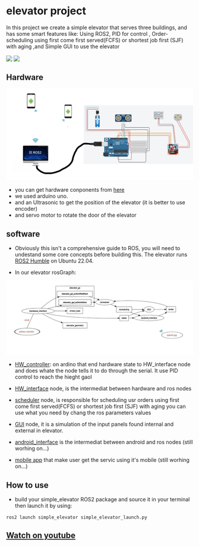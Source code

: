 # elevator project
In this project we create a simple elevator that serves three buildings, and has some smart features like: Using ROS2, PID for control , Order-scheduling using first come first served(FCFS) or shortest job first (SJF) with aging ,and Simple GUI to use the elevator

<img src="media/simple_elevator.gif" align="center" height="300">      <img src="media/door.gif" align="center" height="300">

## Hardware

<img src="media/circuit_complete.png" width="800"/>

* you can get hardware conponents from [here](media/components.csv)
* we used arduino uno.
* and an Ultrasonic to get the position of the elevator (it is better to use encoder)
* and servo motor to rotate the door of the elevator

## software

* Obviously this isn't a comprehensive guide to ROS, you will need to undestand some core concepts before building this. The elevator runs [ROS2 Humble](https://docs.ros.org/en/humble/index.html) on Ubuntu 22.04.

* In our elevator rosGraph:

<img src="media/rosgraph.jpg" width="800"/>

* [HW_controller](arduino/HW_controller/HW_controller.ino): on ardino that end hardware state to HW_interface node and does whate the node tells it to do through the serial. It use PID control to reach the hieght gaol

* [HW_interface](ROS2_pkg/simple_elevator/src/HW_interface.py) node, is the intermediat between hardware and ros nodes

* [scheduler](ROS2_pkg/simple_elevator/src/scheduler.py) node, is responsible for scheduling usr orders using first come first served(FCFS) or shortest job first (SJF) with aging
you can use what you need by chang the ros parameters values

* [GUI](ROS2_pkg/simple_elevator/src/GUI.py) node, it is a simulation of the input panels found internal and external in elevator.

* [android_interface](ROS2_pkg/simple_elevator/android_interface.py) is the intermediat between android and ros nodes (still worhing on...)

* [mobile app](android) that make user get the servic using it's mobile (still worhing on...)


## How to use

* build your simple_elevator ROS2 package and source it in your terminal then launch it by using:
```
ros2 launch simple_elevator simple_elevator_launch.py
```

## [Watch on youtube](https://youtu.be/9bC5t68XpNU)
